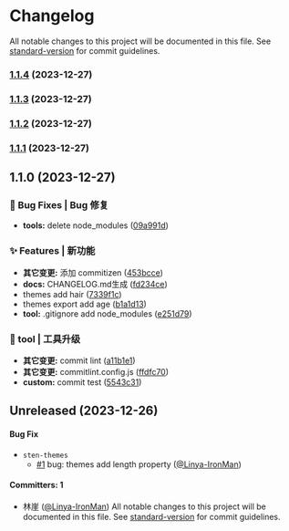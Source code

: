 # Changelog

All notable changes to this project will be documented in this file. See [standard-version](https://github.com/conventional-changelog/standard-version) for commit guidelines.

### [1.1.4](https://github.com/Linya-IronMan/Learn_Lerna/compare/v1.1.3...v1.1.4) (2023-12-27)

### [1.1.3](https://github.com/Linya-IronMan/Learn_Lerna/compare/v1.1.2...v1.1.3) (2023-12-27)

### [1.1.2](https://github.com/Linya-IronMan/Learn_Lerna/compare/v1.1.1...v1.1.2) (2023-12-27)

### [1.1.1](https://github.com/Linya-IronMan/Learn_Lerna/compare/v1.1.0...v1.1.1) (2023-12-27)

## 1.1.0 (2023-12-27)


### 🐛 Bug Fixes | Bug 修复

* **tools:** delete node_modules ([09a991d](https://github.com/Linya-IronMan/Learn_Lerna/commit/09a991d783e862ab183dbe5910ae1ad1e04bcbb1))


### ✨ Features | 新功能

* **其它变更:** 添加 commitizen ([453bcce](https://github.com/Linya-IronMan/Learn_Lerna/commit/453bcce3ecd4568bb96d499e042cd81d50a02801))
* **docs:** CHANGELOG.md生成 ([fd234ce](https://github.com/Linya-IronMan/Learn_Lerna/commit/fd234cea81f6c6436a8cb341e66bff2b77840f9b))
* themes add hair ([7339f1c](https://github.com/Linya-IronMan/Learn_Lerna/commit/7339f1c62f331ed6f54788da2fc80c1bd3e3ace1))
* themes export add age ([b1a1d13](https://github.com/Linya-IronMan/Learn_Lerna/commit/b1a1d13e025f70e552f656419e4cd4c9f34b07e8))
* **tool:** .gitignore add node_modules ([e251d79](https://github.com/Linya-IronMan/Learn_Lerna/commit/e251d792173b3040deb7c51a886f0b38762cd3d0))


### 🚀 tool | 工具升级

* **其它变更:** commit lint ([a11b1e1](https://github.com/Linya-IronMan/Learn_Lerna/commit/a11b1e16169ed2d5c71e67f3fb6c4eb510bbc419))
* **其它变更:** commitlint.config.js ([ffdfc70](https://github.com/Linya-IronMan/Learn_Lerna/commit/ffdfc704c293ff75fddfb9e1dd5c04517f4cbfa6))
* **custom:** commit test ([5543c31](https://github.com/Linya-IronMan/Learn_Lerna/commit/5543c31910f577c09757cbc910b02a45b4f2aee3))


## Unreleased (2023-12-26)

#### Bug Fix
* `sten-themes`
  * [#1](https://github.com/Linya-IronMan/Learn_Lerna/pull/1) bug: themes add length property ([@Linya-IronMan](https://github.com/Linya-IronMan))

#### Committers: 1
- 林崖 ([@Linya-IronMan](https://github.com/Linya-IronMan))
All notable changes to this project will be documented in this file. See [standard-version](https://github.com/conventional-changelog/standard-version) for commit guidelines.
